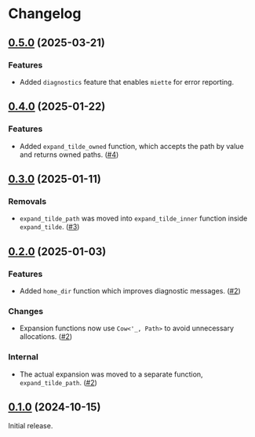 # Changelog

<!-- changelogging: start -->

## [0.5.0](https://github.com/nekitdev/expand-tilde/tree/v0.5.0) (2025-03-21)

### Features

- Added `diagnostics` feature that enables `miette` for error reporting.

## [0.4.0](https://github.com/nekitdev/expand-tilde/tree/v0.4.0) (2025-01-22)

### Features

- Added `expand_tilde_owned` function, which accepts the path by value and returns owned paths.
  ([#4](https://github.com/nekitdev/expand-tilde/pull/4))

## [0.3.0](https://github.com/nekitdev/expand-tilde/tree/v0.3.0) (2025-01-11)

### Removals

- `expand_tilde_path` was moved into `expand_tilde_inner` function inside `expand_tilde`.
  ([#3](https://github.com/nekitdev/expand-tilde/pull/3))

## [0.2.0](https://github.com/nekitdev/expand-tilde/tree/v0.2.0) (2025-01-03)

### Features

- Added `home_dir` function which improves diagnostic messages.
  ([#2](https://github.com/nekitdev/expand-tilde/pull/2))

### Changes

- Expansion functions now use `Cow<'_, Path>` to avoid unnecessary allocations.
  ([#2](https://github.com/nekitdev/expand-tilde/pull/2))

### Internal

- The actual expansion was moved to a separate function, `expand_tilde_path`.
  ([#2](https://github.com/nekitdev/expand-tilde/pull/2))

## [0.1.0](https://github.com/nekitdev/expand-tilde/tree/v0.1.0) (2024-10-15)

Initial release.

